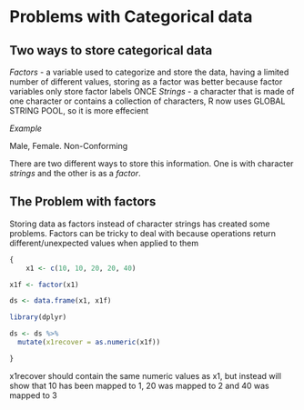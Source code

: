 # Problems with Categorical data

## Two ways to store categorical data

*Factors*
    - a variable used to categorize and store the data, having a limited number of different values, storing as a factor was better because factor variables only store factor labels ONCE
*Strings*
    - a character that is made of one character or contains a collection of characters, R now uses GLOBAL STRING POOL, so it is more effecient

_Example_

Male, Female. Non-Conforming

There are two different ways to store this information. One is with character *strings* and the other is as a *factor*.

## The Problem with factors

Storing data as factors instead of character strings has created some problems. Factors can be tricky to deal with because operations return different/unexpected values when applied to them

```r
{
    x1 <- c(10, 10, 20, 20, 40)

x1f <- factor(x1)

ds <- data.frame(x1, x1f)

library(dplyr)

ds <- ds %>% 
  mutate(x1recover = as.numeric(x1f))

}
```

x1recover should contain the same numeric values as x1, but instead will show that 10 has been mapped to 1, 20 was mapped to 2 and 40 was mapped to 3